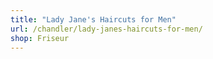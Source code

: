 ```yaml
---
title: "Lady Jane's Haircuts for Men"
url: /chandler/lady-janes-haircuts-for-men/
shop: Friseur
---
```

